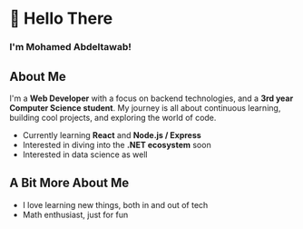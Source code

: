 # 👋 Hello There
### I'm Mohamed Abdeltawab!

##  About Me
I'm a **Web Developer** with a focus on backend technologies, and a **3rd year Computer Science student**. My journey is all about continuous learning, building cool projects, and exploring the world of code.

-  Currently learning **React** and **Node.js / Express**
-  Interested in diving into the **.NET ecosystem** soon
-  Interested in data science as well
  
## A Bit More About Me

- I love learning new things, both in and out of tech
-  Math enthusiast, just for fun

<!--
**forge34/forge34** is a ✨ _special_ ✨ repository because its `README.md` (this file) appears on your GitHub profile.

Here are some ideas to get you started:

- 🔭 I’m currently working on ...
- 🌱 I’m currently learning ...
- 👯 I’m looking to collaborate on ...
- 🤔 I’m looking for help with ...
- 💬 Ask me about ...
- 📫 How to reach me: ...
- 😄 Pronouns: ...
- ⚡ Fun fact: ...
-->
